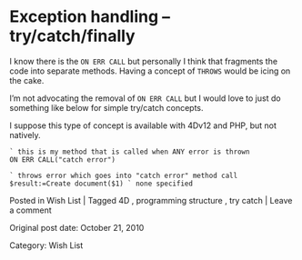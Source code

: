 # Exception handling – try/catch/finally

I know there is the ` ON ERR CALL ` but personally I think that fragments the
code into separate methods. Having a concept of ` THROWS ` would be icing on
the cake.

I’m not advocating the removal of ` ON ERR CALL ` but I would love to just do
something like below for simple try/catch concepts.

I suppose this type of concept is available with 4Dv12 and PHP, but not
natively.

    
    
    ` this is my method that is called when ANY error is thrown
    ON ERR CALL("catch error")
    
    ` throws error which goes into "catch error" method call
    $result:=Create document($1) ` none specified
    

Posted in Wish List | Tagged 4D , programming structure , try catch | Leave a comment 


Original post date: October 21, 2010

Category: Wish List